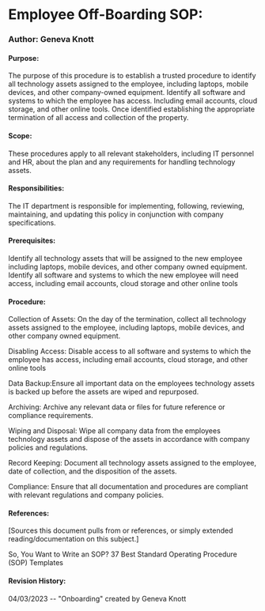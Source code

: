 # Employee Off-Boarding SOP:
### Author: Geneva Knott 
#### Purpose:
The purpose of this procedure is to establish a trusted procedure to identify all technology assets assigned to the employee, including laptops, mobile devices, and other company-owned equipment. Identify all software and systems to which the employee has access. Including email accounts, cloud storage, and other online tools. Once identified establishing the appropriate termination of all access and collection of the property. 
#### Scope:
These procedures apply to all relevant stakeholders, including IT personnel and HR, about the plan and any requirements for handling technology assets. 
#### Responsibilities:
The IT department is  responsible for implementing, following, reviewing, maintaining, and updating this policy in conjunction with company specifications. 
#### Prerequisites:
Identify all technology assets that will be assigned to the new employee including laptops, mobile devices, and other company owned equipment. Identify all software and systems to which the new employee will need access, including email accounts, cloud storage and other online tools

#### Procedure:
Collection of Assets: On the day of the termination, collect all technology assets assigned to the employee, including laptops, mobile devices, and other company owned equipment. 

Disabling Access: Disable access to all software and systems to which the employee has access, including email accounts, cloud storage, and other online tools

Data Backup:Ensure all important data on the employees technology assets is backed up before the assets are wiped and repurposed.

Archiving: Archive any relevant data or files for future reference or compliance requirements.

Wiping and Disposal: Wipe all company data from the employees technology assets and dispose of the assets in accordance with company policies and regulations. 

Record Keeping: Document all technology assets assigned to the employee, date of collection, and the disposition of the assets. 

Compliance: Ensure that all documentation and procedures are compliant with relevant regulations and company policies. 
#### References:
[Sources this document pulls from or references, or simply extended reading/documentation on this subject.]

So, You Want to Write an SOP?
37 Best Standard Operating Procedure (SOP) Templates
#### Revision History:
04/03/2023 -- "Onboarding" created by Geneva Knott

